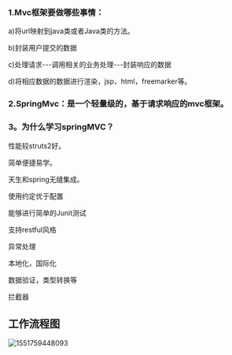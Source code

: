 ### 1.Mvc框架要做哪些事情：

a)将url映射到java类或者Java类的方法。

b)封装用户提交的数据

c)处理请求---调用相关的业务处理---封装响应的数据

d)将相应数据的数据进行渲染，jsp，html，freemarker等。

### 2.SpringMvc：是一个轻量级的，基于请求响应的mvc框架。

### 3。为什么学习springMVC？

性能较struts2好。

简单便捷易学。

天生和spring无缝集成。

使用约定优于配置

能够进行简单的Junit测试

支持restful风格

异常处理

本地化，国际化

数据验证，类型转换等

拦截器



## 工作流程图

![1551759448093](C:\Users\Administrator\AppData\Roaming\Typora\typora-user-images\1551759448093.png)